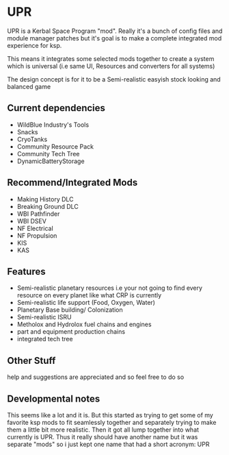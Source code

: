 # UPR
UPR is a Kerbal Space Program "mod". Really it's a bunch of config files and module manager patches but it's goal is to make a complete integrated mod experience for ksp.

This means it integrates some selected mods together to create a system which is universal (i.e same UI, Resources and converters for all systems)

The design concept is for it to be a Semi-realistic easyish stock looking and balanced game



## Current dependencies

- WildBlue Industry's Tools
- Snacks
- CryoTanks
- Community Resource Pack
- Community Tech Tree
- DynamicBatteryStorage
 

## Recommend/Integrated Mods

- Making History DLC
- Breaking Ground DLC
- WBI Pathfinder
- WBI DSEV
- NF Electrical
- NF Propulsion
- KIS
- KAS
 
## Features
- Semi-realistic planetary resources i.e your not going to find every resource on every planet like what CRP is currently
- Semi-realistic life support (Food, Oxygen, Water)
- Planetary Base building/ Colonization
- Semi-realistic ISRU
- Metholox and Hydrolox fuel chains and engines
- part and equipment production chains
- integrated tech tree

## Other Stuff
help and suggestions are appreciated and so feel free to do so

## Developmental notes
This seems like a lot and it is. But this started as trying to get some of my favorite ksp mods to fit seamlessly together and separately trying to make them a little bit more realistic. Then it got all lump together into what currently is UPR. Thus it really should have another name but it was separate "mods" so i just kept one name that had a short acronym: UPR
